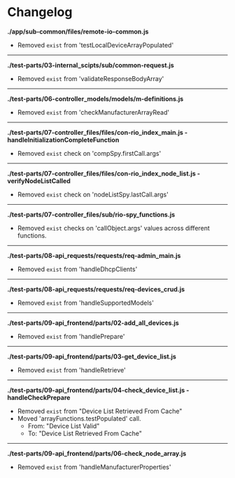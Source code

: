 # Changelog

**./app/sub-common/files/remote-io-common.js**
* Removed `exist` from 'testLocalDeviceArrayPopulated'

---

**./test-parts/03-internal_scipts/sub/common-request.js**
* Removed `exist` from 'validateResponseBodyArray'

---

**./test-parts/06-controller_models/models/m-definitions.js**
* Removed `exist` from 'checkManufacturerArrayRead'

---

**./test-parts/07-controller_files/files/con-rio_index_main.js - handleInitializationCompleteFunction**
* Removed `exist` check on 'compSpy.firstCall.args'

---

**./test-parts/07-controller_files/files/con-rio_index_node_list.js - verifyNodeListCalled**
* Removed `exist` check on 'nodeListSpy.lastCall.args'

---

**./test-parts/07-controller_files/sub/rio-spy_functions.js**
* Removed `exist` checks on 'callObject.args' values across different functions.

---

**./test-parts/08-api_requests/requests/req-admin_main.js**
* Removed `exist` from 'handleDhcpClients'

---

**./test-parts/08-api_requests/requests/req-devices_crud.js**
* Removed `exist` from 'handleSupportedModels'

---

**./test-parts/09-api_frontend/parts/02-add_all_devices.js**
* Removed `exist` from 'handlePrepare'

---

**./test-parts/09-api_frontend/parts/03-get_device_list.js**
* Removed `exist` from 'handleRetrieve'

---

**./test-parts/09-api_frontend/parts/04-check_device_list.js - handleCheckPrepare**
* Removed `exist` from "Device List Retrieved From Cache"
* Moved 'arrayFunctions.testPopulated' call.
	* From: "Device List Valid"
	* To: "Device List Retrieved From Cache"

---

**./test-parts/09-api_frontend/parts/06-check_node_array.js**
* Removed `exist` from 'handleManufacturerProperties'